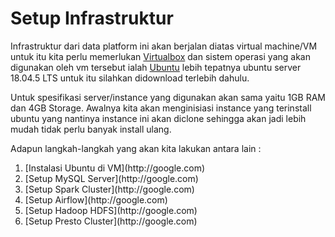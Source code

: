 # Setup Infrastruktur

Infrastruktur dari data platform ini akan berjalan diatas virtual machine/VM untuk itu kita perlu memerlukan [Virtualbox](https://www.virtualbox.org) dan sistem operasi yang akan digunakan oleh vm tersebut ialah [Ubuntu](https://releases.ubuntu.com) lebih tepatnya ubuntu server 18.04.5 LTS untuk itu silahkan didownload terlebih dahulu.

Untuk spesifikasi server/instance yang digunakan akan sama yaitu 1GB RAM dan 4GB Storage. Awalnya kita akan menginisiasi instance yang terinstall ubuntu yang nantinya instance ini akan diclone sehingga akan jadi lebih mudah tidak perlu banyak install ulang.

Adapun langkah-langkah yang akan kita lakukan antara lain :
<ol>
  <li>[Instalasi Ubuntu di VM](http://google.com)</li>
  <li>[Setup MySQL Server](http://google.com)</li>
  <li>[Setup Spark Cluster](http://google.com)</li>
  <li>[Setup Airflow](http://google.com)</li>
  <li>[Setup Hadoop HDFS](http://google.com)</li>
  <li>[Setup Presto Cluster](http://google.com)</li>
</ol>

